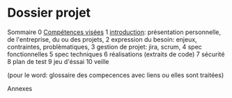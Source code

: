 # Dossier projet

Sommaire
0 [Compétences visées](/doc/0-skills.md)
1 [introduction](/doc/1-Introduction.md): présentation personnelle, de l'entreprise, du ou des projets, 
2 expression du besoin: enjeux, contraintes, problèmatiques, 
3 gestion de projet: jira, scrum, 
4 spec fonctionnelles
5 spec techniques
6 réalisations (extraits de code)
7 sécurité
8 plan de test
9 jeu d'éssai
10 veille

(pour le word: glossaire des compecences avec liens ou elles sont traitées)

Annexes
